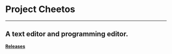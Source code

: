# Project Cheetos
___
## A text editor and programming editor.


[**Releases**](https://github.com/RiadZX/ProjectCheetos/releases)











































